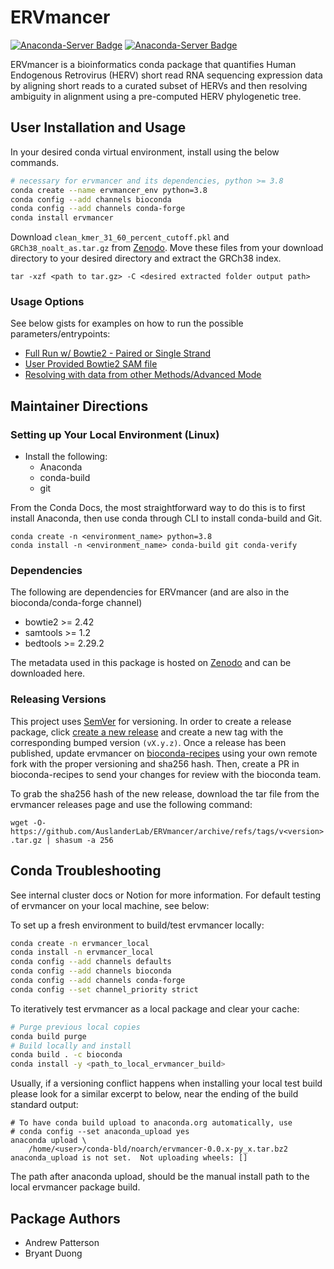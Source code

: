 # ERVmancer

[![Anaconda-Server Badge](https://anaconda.org/bioconda/ervmancer/badges/version.svg)](https://anaconda.org/bioconda/ervmancer) [![Anaconda-Server Badge](https://anaconda.org/bioconda/ervmancer/badges/platforms.svg)](https://anaconda.org/bioconda/ervmancer)

ERVmancer is a bioinformatics conda package that quantifies Human Endogenous Retrovirus (HERV) short read RNA sequencing expression data by aligning short reads to a curated subset of HERVs and then resolving ambiguity in alignment using a pre-computed HERV phylogenetic tree.

## User Installation and Usage

In your desired conda virtual environment, install using the below commands.
```bash
# necessary for ervmancer and its dependencies, python >= 3.8
conda create --name ervmancer_env python=3.8
conda config --add channels bioconda
conda config --add channels conda-forge
conda install ervmancer
```

Download ```clean_kmer_31_60_percent_cutoff.pkl``` and ```GRCh38_noalt_as.tar.gz``` from [Zenodo](https://zenodo.org/records/15231904). Move these files from your download directory to your desired directory and extract the GRCh38 index.

```tar -xzf <path to tar.gz> -C <desired extracted folder output path>```

### Usage Options

See below gists for examples on how to run the possible parameters/entrypoints:
* [Full Run w/ Bowtie2 - Paired or Single Strand](https://gist.github.com/bryantduong/6aa0ef579d5abccd98d1d613ed01d29b)
* [User Provided Bowtie2 SAM file](https://gist.github.com/bryantduong/4c49e20f5affc83c2e2841e71f4195f8)
* [Resolving with data from other Methods/Advanced Mode](https://gist.github.com/bryantduong/b376b6d82da5b52541c7ea9fd7fa4487)


## Maintainer Directions
### Setting up Your Local Environment (Linux)

* Install the following:
    * Anaconda
    * conda-build
    * git

From the Conda Docs, the most straightforward way to do this is to first install Anaconda, then use conda through CLI to install conda-build and Git.

```
conda create -n <environment_name> python=3.8
conda install -n <environment_name> conda-build git conda-verify
```

### Dependencies

The following are dependencies for ERVmancer (and are also in the bioconda/conda-forge channel)
* bowtie2 >= 2.42
* samtools >= 1.2
* bedtools >= 2.29.2

The metadata used in this package is hosted on [Zenodo](https://zenodo.org/records/15231904) and can be downloaded here.

### Releasing Versions

This project uses [SemVer](https://semver.org/) for versioning. In order to create a release package, click [create a new release](https://github.com/AuslanderLab/ERVmancer/releases/new) and create a new tag with the corresponding bumped version ```(vX.y.z)```. Once a release has been published, update ervmancer on [bioconda-recipes](https://github.com/bioconda/bioconda-recipes/tree/master/recipes/ervmancer) using your own remote fork with the proper versioning and sha256 hash. Then, create a PR in bioconda-recipes to send your changes for review with the bioconda team.

To grab the sha256 hash of the new release, download the tar file from the ervmancer releases page and use the following command:

```wget -O- https://github.com/AuslanderLab/ERVmancer/archive/refs/tags/v<version>.tar.gz | shasum -a 256```

## Conda Troubleshooting

See internal cluster docs or Notion for more information. For default testing of ervmancer on your local machine, see below:

To set up a fresh environment to build/test ervmancer locally:

```bash
conda create -n ervmancer_local
conda install -n ervmancer_local
conda config --add channels defaults
conda config --add channels bioconda
conda config --add channels conda-forge
conda config --set channel_priority strict
```

To iteratively test ervmancer as a local package and clear your cache:

```bash
# Purge previous local copies
conda build purge
# Build locally and install
conda build . -c bioconda
conda install -y <path_to_local_ervmancer_build>
```

Usually, if a versioning conflict happens when installing your local test build please look for a similar excerpt to below, near the ending of the build standard output:
```
# To have conda build upload to anaconda.org automatically, use
# conda config --set anaconda_upload yes
anaconda upload \
    /home/<user>/conda-bld/noarch/ervmancer-0.0.x-py_x.tar.bz2
anaconda_upload is not set.  Not uploading wheels: []
```

The path after anaconda upload, should be the manual install path to the local ervmancer package build.

## Package Authors
* Andrew Patterson
* Bryant Duong

